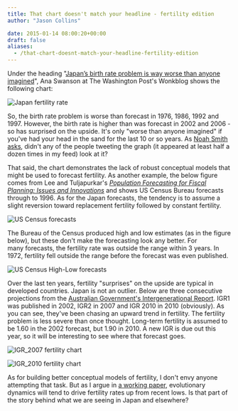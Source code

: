 ```yaml
---
title: That chart doesn't match your headline - fertility edition
author: "Jason Collins"

date: 2015-01-14 08:00:20+00:00
draft: false
aliases:
  - /that-chart-doesnt-match-your-headline-fertility-edition
---
```


Under the heading "[Japan’s birth rate problem is way worse than anyone imagined](http://www.washingtonpost.com/blogs/wonkblog/wp/2015/01/07/japans-birth-rate-problem-is-way-worse-than-anyone-imagined/?postshare=8121420725957701)", Ana Swanson at The Washington Post's Wonkblog shows the following chart:

![Japan fertility rate](img/japan-fertility-rate.jpg)

So, the birth rate problem is worse than forecast in 1976, 1986, 1992 and 1997. However, the birth rate is higher than was forecast in 2002 and 2006 - so has surprised on the upside. It's only "worse than anyone imagined" if you've had your head in the sand for the last 10 or so years. As [Noah Smith asks](http://noahpinionblog.blogspot.com.au/2015/01/japans-fertility-rate-is-rising-and-you.html), didn't any of the people tweeting the graph (it appeared at least half a dozen times in my feed) look at it?

That said, the chart demonstrates the lack of robust conceptual models that might be used to forecast fertility. As another example, the below figure comes from Lee and Tuljapurkar's [_Population Forecasting for Fiscal Planning: Issues and Innovations_](http://www.demog.berkeley.edu/~rlee/papers/leetulja2b.pdf) and shows US Census Bureau forecasts through to 1996. As for the Japan forecasts, the tendency is to assume a slight reversion toward replacement fertility followed by constant fertility.

![US Census forecasts](img/us-census-forecasts.jpg)

The Bureau of the Census produced high and low estimates (as in the figure below), but these don't make the forecasting look any better. For many forecasts, the fertility rate was outside the range within 3 years. In 1972, fertility fell outside the range before the forecast was even published.

![US Census High-Low forecasts](img/us-census-high-low-forecasts1.jpg)

Over the last ten years, fertility "surprises" on the upside are typical in developed countries. Japan is not an outlier. Below are three consecutive projections from the [Australian Government's Intergenerational Report](http://archive.treasury.gov.au/igr/). IGR1 was published in 2002, IGR2 in 2007 and IGR 2010 in 2010 (obviously). As you can see, they've been chasing an upward trend in fertility. The fertility problem is less severe than once thought. Long-term fertility is assumed to be 1.60 in the 2002 forecast, but 1.90 in 2010. A new IGR is due out this year, so it will be interesting to see where that forecast goes.

![IGR_2007 fertility chart](img/igr_2007-fertility-chart.jpg)

![IGR_2010 fertility chart](img/igr_2010-fertility-chart.jpg)

As for building better conceptual models of fertility, I don't envy anyone attempting that task. But as I argue in [a working paper](http://ssrn.com/abstract=2208886), evolutionary dynamics will tend to drive fertility rates up from recent lows. Is that part of the story behind what we are seeing in Japan and elsewhere?
